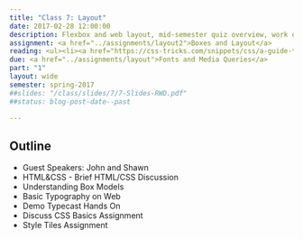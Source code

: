 ```yaml
---
title: "Class 7: Layout"
date: 2017-02-28 12:00:00
description: Flexbox and web layout, mid-semester quiz overview, work on Boxes and Layout assignment</a>
assignment: <a href="../assignments/layout2">Boxes and Layout</a>
reading: <ul><li><a href="https://css-tricks.com/snippets/css/a-guide-to-flexbox/">A Complete Guide to Flexbox - CSS Tricks</a></li><i>Responsive Web Design</i> - Ch. 5 Becoming Responsive</li></ul>
due: <a href="../assignments/layout">Fonts and Media Queries</a>
part: "1"
layout: wide
semester: spring-2017
##slides: "/class/slides/7/7-Slides-RWD.pdf"
##status: blog-post-date--past

---
```


## Outline

* Guest Speakers: John and Shawn
* HTML&CSS - Brief HTML/CSS Discussion
* Understanding Box Models
* Basic Typography on Web
* Demo Typecast Hands On
* Discuss CSS Basics Assignment
* Style Tiles Assignment
